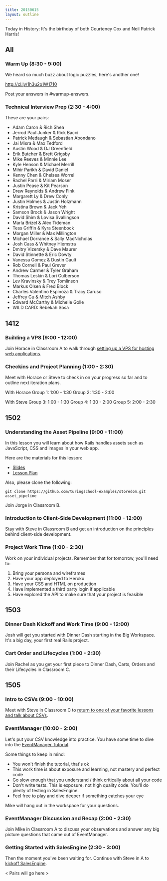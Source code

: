 ```yaml
---
title: 20150615
layout: outline
---
```


Today in History: It's the birthday of both Courteney Cox and Neil Patrick Harris!

## All

### Warm Up (8:30 - 9:00)

We heard so much buzz about logic puzzles, here's another one!

http://cl.ly/1h3u2o1W1710

Post your answers in #warmup-answers.

### Technical Interview Prep (2:30 - 4:00)

These are your pairs:

* Adam Caron & Rich Shea
* Jerrod Paul Junker & Rick Bacci
* Patrick Medaugh & Sebastian Abondano
* Jai Misra & Max Tedford
* Austin Wood & DJ Greenfield
* Erik Butcher & Brett Grigsby
* Mike Reeves & Minnie Lee
* Kyle Henson & Michael Merrill
* Mihir Parikh & David Daniel
* Kenny Chen & Chelsea Worrel
* Rachel Parri & Miriam Moser
* Justin Pease & Kit Pearson
* Drew Reynolds & Andrew Fink
* Margarett Ly & Drew Conly
* Justin Holmes & Justin Holzmann
* Kristina Brown & Jack Yeh
* Samson Brock & Jason Wright
* David Shim & Lovisa Svallingson
* Marla Brizel & Alex Tideman
* Tess Griffin & Kyra Steenbock
* Morgan Miller & Max Millington
* Michael Dorrance & Sally MacNicholas
* Josh Cass & Whitney Hiemstra
* Dmitry Vizersky & Dave Maurer
* David Stinnette & Eric Dowty
* Vanessa Gomez & Dustin Gault
* Rob Cornell & Paul Grever
* Andrew Carmer & Tyler Graham
* Thomas Leskin & Lori Culberson
* Lev Kravinsky & Trey Tomlinson
* Markus Olsen & Fred Block
* Charles Valentino Espinoza & Tracy Caruso
* Jeffrey Gu & Mitch Ashby
* Edward McCarthy & Michelle Golle
* WILD CARD: Rebekah Sosa


## 1412

### Building a VPS (9:00 - 12:00)

Join Horace in Classroom A to walk through [setting up a VPS for hosting web applications](https://github.com/turingschool/lesson_plans/blob/master/ruby_03-professional_rails_applications/building-a-vps.markdown).

### Checkins and Project Planning (1:00 - 2:30)

Meet with Horace or Steve to check in on your progress so far and to outline next iteration plans.

With Horace
Group 1: 1:00 - 1:30
Group 2: 1:30 - 2:00

With Steve
Group 3: 1:00 - 1:30
Group 4: 1:30 - 2:00
Group 5: 2:00 - 2:30

## 1502

### Understanding the Asset Pipeline (9:00 - 11:00)

In this lesson you will learn about how Rails handles assets such as JavaScript, CSS and images in your web app.

Here are the materials for this lesson:

* [Slides](https://www.dropbox.com/s/98z19hzeluc5skf/Turing%20-%20Understanding%20the%20Asset%20Pipeline.key?dl=0)
* [Lesson Plan](https://github.com/turingschool/lesson_plans/blob/master/ruby_03-professional_rails_applications/understanding_the_asset_pipeline.markdown)

Also, please clone the following:

```
git clone https://github.com/turingschool-examples/storedom.git asset_pipeline
```

Join Jorge in Classroom B.

### Introduction to Client-Side Development (11:00 - 12:00)

Stay with Steve in Classroom B and get an introduction on the principles behind client-side development.

### Project Work Time (1:00 - 2:30)

Work on your individual projects. Remember that for tomorrow, you'll need to:

1. Bring your persona and wireframes
2. Have your app deployed to Heroku
3. Have your CSS and HTML on production
4. Have implemented a third party login if applicable
5. Have explored the API to make sure that your project is feasible

## 1503

### Dinner Dash Kickoff and Work Time (9:00 - 12:00)

Josh will get you started with Dinner Dash starting in the Big Workspace. It's a big day, your first real Rails project.

### Cart Order and Lifecycles (1:00 - 2:30)

Join Rachel as you get your first piece to Dinner Dash, Carts, Orders and their Lifecycles in Classroom C.

## 1505

### Intro to CSVs (9:00 - 10:00)

Meet with Steve in Classroom C to [return to one of your favorite lessons and talk about CSVs](https://github.com/turingschool/lesson_plans/blob/master/ruby_01-object_oriented_programming_with_ruby/file_io_and_csvs.markdown).

### EventManager (10:00 - 2:00)

Let's put your CSV knowledge into practice. You have some time to dive into the [EventManager Tutorial](http://tutorials.jumpstartlab.com/projects/eventmanager.html).

Some things to keep in mind:

* You won't finish the tutorial, that's ok
* This work time is about exposure and learning, not mastery and perfect code
* Go slow enough that you understand / think critically about all your code
* Don't write tests. This is exposure, not high quality code. You'll do plenty of testing in SalesEngine.
* Feel free to play and dive deeper if something catches your eye

Mike will hang out in the workspace for your questions.

### EventManager Discussion and Recap (2:00 - 2:30)

Join Mike in Classroom A to discuss your observations and answer any big picture questions that came out of EventManager.

### Getting Started with SalesEngine (2:30 - 3:00)

Then the moment you've been waiting for. Continue with Steve in A to [kickoff SalesEngine](http://tutorials.jumpstartlab.com/projects/sales_engine.html).

< Pairs will go here >
